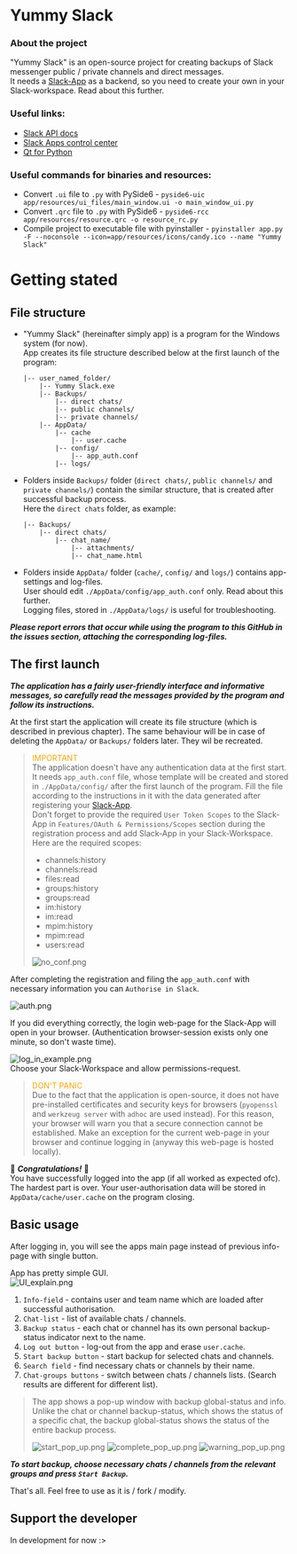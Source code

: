 # Yummy Slack
### About the project

"Yummy Slack" is an open-source project for creating backups of Slack messenger public / private channels and direct messages.  
It needs a [Slack-App](https://api.slack.com/apps) as a backend, so you need to create your own in your Slack-workspace. Read about this further.

### Useful links:
- [Slack API docs](https://api.slack.com/docs)
- [Slack Apps control center](https://api.slack.com/apps)
- [Qt for Python](https://doc.qt.io/qtforpython-6/)

### Useful commands for binaries and resources:  
- Convert `.ui` file to `.py` with PySide6 - `pyside6-uic app/resources/ui_files/main_window.ui -o main_window_ui.py`
- Convert `.qrc` file to `.py` with PySide6 - `pyside6-rcc app/resources/resource.qrc -o resource_rc.py`
- Compile project to executable file with pyinstaller - `pyinstaller app.py -F --noconsole --icon=app/resources/icons/candy.ico --name "Yummy Slack"`  

# Getting stated

## File structure
 - "Yummy Slack" (hereinafter simply app) is a program for the Windows system (for now).  
App creates its file structure described below at the first launch of the program:  
    ```
    |-- user_named_folder/
        |-- Yummy Slack.exe  
        |-- Backups/
            |-- direct chats/
            |-- public channels/
            |-- private channels/
        |-- AppData/
            |-- cache
                |-- user.cache
            |-- config/
                |-- app_auth.conf
            |-- logs/
    ```

 - Folders inside `Backups/` folder (`direct chats/`, `public channels/` and `private channels/`) contain the similar structure, that is created after successful backup process.  
Here the `direct chats` folder, as example:
    ```
    |-- Backups/
        |-- direct chats/
            |-- chat_name/
                |-- attachments/
                |-- chat_name.html
    ```

 - Folders inside `AppData/` folder (`cache/`, `config/` and `logs/`) contains app-settings and log-files.  
User should edit `./AppData/config/app_auth.conf` only. Read about this further.  
Logging files, stored in `./AppData/logs/` is useful for troubleshooting.  

___Please report errors that occur while using the program to this GitHub in the issues section, attaching the corresponding log-files.___  

## The first launch
*__The application has a fairly user-friendly interface and informative messages, so carefully read the messages provided by the program and follow its instructions.__*  

At the first start the application will create its file structure (which is described in previous chapter). The same behaviour will be in case of deleting the `AppData/` or `Backups/` folders later. They wil be recreated.
> <span style="color:orange;">IMPORTANT</span>  
> The application doesn't have any authentication data at the first start.  
> It needs `app_auth.conf` file, whose template will be created and stored in `./AppData/config/` after the first launch of the program.
> Fill the file according to the instructions in it with the data generated after registering your [Slack-App](https://api.slack.com/apps).  
> Don't forget to provide the required `User Token Scopes` to the Slack-App in `Features/OAuth & Permissions/Scopes` section during the registration process and add Slack-App in your Slack-Workspace.  
> Here are the required scopes:
> - channels:history
> - channels:read
> - files:read
> - groups:history
> - groups:read
> - im:history
> - im:read
> - mpim:history
> - mpim:read
> - users:read
> 
> ![no_conf.png](/app/resources/images/no_conf.png)

After completing the registration and filing the `app_auth.conf` with necessary information you can `Authorise in Slack`.  

![auth.png](/app/resources/images/auth.png)  

If you did everything correctly, the login web-page for the Slack-App will open in your browser. (Authentication browser-session exists only one minute, so don't waste time).  

![log_in_example.png](/app/resources/images/log_in_example.png)  
Choose your Slack-Workspace and allow permissions-request.  

> <span style="color: orange;">DON'T PANIC</span>  
> Due to the fact that the application is open-source, it does not have pre-installed certificates and security keys for browsers (`pyopenssl` and `werkzeug server` with `adhoc` are used instead). 
> For this reason, your browser will warn you that a secure connection cannot be established. Make an exception for the current web-page in your browser and continue logging in (anyway this web-page is hosted locally). 

🎉 ___Congratulations!___ 🎉  
You have successfully logged into the app (if all worked as expected ofc). The hardest part is over. Your user-authorisation data will be stored in `AppData/cache/user.cache` on the program closing.

## Basic usage

After logging in, you will see the apps main page instead of previous info-page with single button.  

App has pretty simple GUI.  
![UI_explain.png](/app/resources/images/UI_explain.png)  

1. `Info-field` - contains user and team name which are loaded after successful authorisation.
2. `Chat-list` - list of available chats / channels.
3. `Backup status` - each chat or channel has its own personal backup-status indicator next to the name. 
4. `Log out button` - log-out from the app and erase `user.cache`.
5. `Start backup button` - start backup for selected chats and channels.
6. `Search field` - find necessary chats or channels by their name.
7. `Chat-groups buttons` - switch between chats / channels lists. (Search results are different for different list).

> The app shows a pop-up window with backup global-status and info.  
> Unlike the chat or channel backup-status, which shows the status of a specific chat, the backup global-status shows the status of the entire backup process.
> 
>![start_pop_up.png](/app/resources/images/start_pop_up.png) ![complete_pop_up.png](/app/resources/images/complete_pop_up.png) ![warning_pop_up.png](/app/resources/images/warning_pop_up.png)  

___To start backup, choose necessary chats / channels from the relevant groups and press `Start Backup`.___

That's all. Feel free to use as it is / fork / modify. 

## Support the developer

In development for now :>
